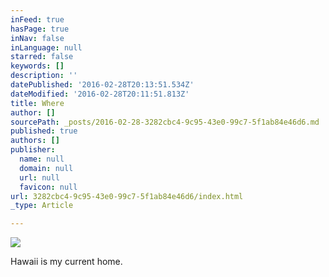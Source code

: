 ```yaml
---
inFeed: true
hasPage: true
inNav: false
inLanguage: null
starred: false
keywords: []
description: ''
datePublished: '2016-02-28T20:13:51.534Z'
dateModified: '2016-02-28T20:11:51.813Z'
title: Where
author: []
sourcePath: _posts/2016-02-28-3282cbc4-9c95-43e0-99c7-5f1ab84e46d6.md
published: true
authors: []
publisher:
  name: null
  domain: null
  url: null
  favicon: null
url: 3282cbc4-9c95-43e0-99c7-5f1ab84e46d6/index.html
_type: Article

---
```

![](https://s3-us-west-2.amazonaws.com/the-grid-img/p/5b61abc08addb425f40467ad9e1241ec18e0b8e4.jpg)

Hawaii is my current home.